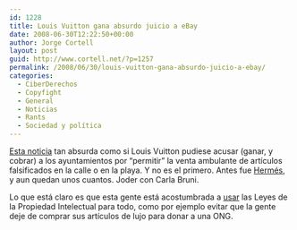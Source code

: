```yaml
---
id: 1228
title: Louis Vuitton gana absurdo juicio a eBay
date: 2008-06-30T12:22:50+00:00
author: Jorge Cortell
layout: post
guid: http://www.cortell.net/?p=1257
permalink: /2008/06/30/louis-vuitton-gana-absurdo-juicio-a-ebay/
categories:
  - CiberDerechos
  - Copyfight
  - General
  - Noticias
  - Rants
  - Sociedad y polí­tica
---
```

<a title="AFP" href="http://afp.google.com/article/ALeqM5gz4p915TmXURN5N5kTDEELa31GIA" target="_blank">Esta noticia</a> tan absurda como si Louis Vuitton pudiese acusar (ganar, y cobrar) a los ayuntamientos por &#8220;permitir&#8221; la venta ambulante de artículos falsificados en la calle o en la playa. Y no es el primero. Antes fue <a title="noticia Hermés" href="http://www.cincodias.com/articulo/empresas/Hermes/gana/asalto/Ebay/Francia/cdssec/20080606cdscdiemp_29/Tes/" target="_blank">Hermés</a>, y aun quedan unos cuantos. Joder con Carla Bruni.

Lo que está claro es que esta gente está acostumbrada a <a title="noticia en un post" href="http://blogs.ebay.es/zeus_todott4x4/entry/Louis-Vuitton-demanda-a-la-disenadora-del-dibujo-d/_W0QQidZ577741019" target="_blank">usar</a> las Leyes de la Propiedad Intelectual para todo, como por ejemplo evitar que la gente deje de comprar sus artículos de lujo para donar a una ONG.